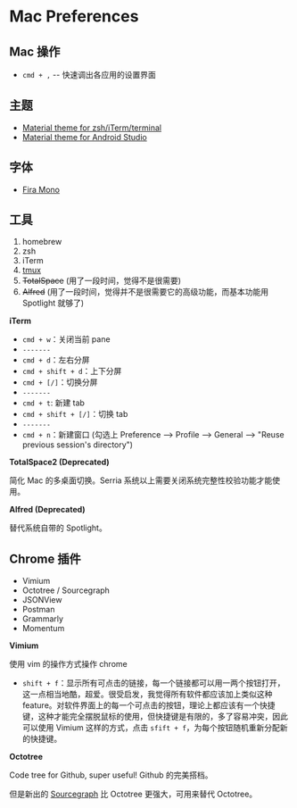 # Mac Preferences

## Mac 操作

- `cmd + ,` -- 快速调出各应用的设置界面

## 主题

- [Material theme for zsh/iTerm/terminal](https://github.com/carloscuesta/materialshell)
- [Material theme for Android Studio](https://github.com/ChrisRM/material-theme-jetbrains)

## 字体

- [Fira Mono](https://mozilla.github.io/Fira/)

## 工具

1. homebrew
1. zsh
1. iTerm
1. [tmux](./tmux.md)
1. ~~TotalSpace~~ (用了一段时间，觉得不是很需要)
1. ~~Alfred~~ (用了一段时间，觉得并不是很需要它的高级功能，而基本功能用 Spotlight 就够了)

**iTerm**

- `cmd + w`：关闭当前 pane
- `-------`
- `cmd + d`：左右分屏
- `cmd + shift + d`：上下分屏
- `cmd + [/]`：切换分屏
- `-------`
- `cmd + t`: 新建 tab
- `cmd + shift + [/]`：切换 tab
- `-------`
- `cmd + n`：新建窗口 (勾选上 Preference --> Profile --> General --> "Reuse previous session's directory")

**TotalSpace2 (Deprecated)**

简化 Mac 的多桌面切换。Serria 系统以上需要关闭系统完整性校验功能才能使用。

**Alfred (Deprecated)**

替代系统自带的 Spotlight。

## Chrome 插件

- Vimium
- Octotree / Sourcegraph
- JSONView
- Postman
- Grammarly
- Momentum

**Vimium**

使用 vim 的操作方式操作 chrome

- `shift + f`：显示所有可点击的链接，每一个链接都可以用一两个按钮打开，这一点相当地酷，超爱。很受启发，我觉得所有软件都应该加上类似这种 feature。对软件界面上的每一个可点击的按钮，理论上都应该有一个快捷键，这种才能完全摆脱鼠标的使用，但快捷键是有限的，多了容易冲突，因此可以使用 Vimium 这样的方式，点击 `sfift + f`，为每个按钮随机重新分配新的快捷键。

**Octotree**

Code tree for Github, super useful! Github 的完美搭档。

但是新出的 [Sourcegraph](https://about.sourcegraph.com/) 比 Octotree 更强大，可用来替代 Octotree。
